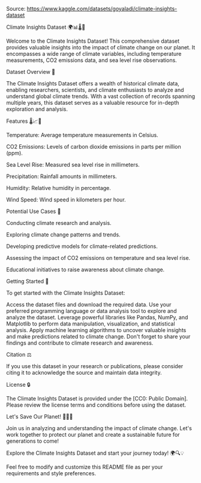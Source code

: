 Source: https://www.kaggle.com/datasets/goyaladi/climate-insights-dataset

Climate Insights Dataset 🌍📊🌡️🌊

Welcome to the Climate Insights Dataset! This comprehensive dataset provides valuable insights into the impact of climate change on our planet. It encompasses a wide range of climate variables, including temperature measurements, CO2 emissions data, and sea level rise observations.


Dataset Overview 📖

The Climate Insights Dataset offers a wealth of historical climate data, enabling researchers, scientists, and climate enthusiasts to analyze and understand global climate trends. With a vast collection of records spanning multiple years, this dataset serves as a valuable resource for in-depth exploration and analysis.


Features 🌡️📈🌊

Temperature: Average temperature measurements in Celsius.

CO2 Emissions: Levels of carbon dioxide emissions in parts per million (ppm).

Sea Level Rise: Measured sea level rise in millimeters.

Precipitation: Rainfall amounts in millimeters.

Humidity: Relative humidity in percentage.

Wind Speed: Wind speed in kilometers per hour.


Potential Use Cases 🚀

Conducting climate research and analysis.

Exploring climate change patterns and trends.

Developing predictive models for climate-related predictions.

Assessing the impact of CO2 emissions on temperature and sea level rise.

Educational initiatives to raise awareness about climate change.


Getting Started 🚀

To get started with the Climate Insights Dataset:

Access the dataset files and download the required data.
Use your preferred programming language or data analysis tool to explore and analyze the dataset.
Leverage powerful libraries like Pandas, NumPy, and Matplotlib to perform data manipulation, visualization, and statistical analysis.
Apply machine learning algorithms to uncover valuable insights and make predictions related to climate change.
Don't forget to share your findings and contribute to climate research and awareness.


Citation ⚖️

If you use this dataset in your research or publications, please consider citing it to acknowledge the source and maintain data integrity.


License 🔒

The Climate Insights Dataset is provided under the [CC0: Public Domain]. Please review the license terms and conditions before using the dataset.


Let's Save Our Planet! 🌱🌞🌊

Join us in analyzing and understanding the impact of climate change. Let's work together to protect our planet and create a sustainable future for generations to come!

Explore the Climate Insights Dataset and start your journey today! 🌍🔍💡

Feel free to modify and customize this README file as per your requirements and style preferences.
